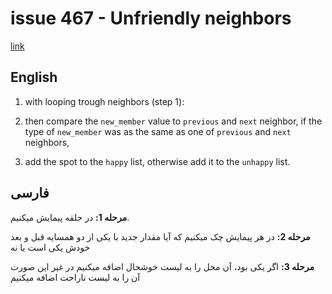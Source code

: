 # issue 467 - Unfriendly neighbors
[link](https://ericnormand.me/issues/467)

## English

1. with looping trough neighbors (step 1):

2. then compare the `new_member` value to `previous` and `next` neighbor,
if the type of `new_member` was as the same as one of `previous` and `next` neighbors,

3. add the spot to the `happy` list,
otherwise add it to the `unhappy` list.


## فارسی
**مرحله 1:**
در حلقه پیمایش میکنیم.

**مرحله 2:**
در هر پیمایش چک میکنیم که آیا مقدار جدید با یکی از دو همسایه قبل و بعد خودش یکی است یا نه

**مرحله 3:**
اگر یکی بود، آن محل را به لیست خوشحال اضافه میکنیم
در غیر این صورت آن را به لیست ناراحت اضافه میکنیم

